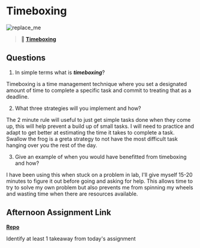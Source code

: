 # Timeboxing

![replace_me](https://codeworks.blob.core.windows.net/public/assets/img/illustrations/placeholder.svg)
> **📖 [Timeboxing](https://codeworksacademy.com/fs-student-guide/resources/wk5/03-Timeboxing)**

## Questions

1. In simple terms what is ***timeboxing***?

Timeboxing is a time management technique where you set a designated amount of time to complete a specific task and commit to treating that as a deadline.

2. What three strategies will you implement and how?

The 2 minute rule will useful to just get simple tasks done when they come up, this will help prevent a build up of small tasks.  I will need to practice and adapt to get better at estimating the time it takes to complete a task.
Swallow the frog is a greta strategy to not have the most difficult task hanging over you the rest of the day.

3. Give an example of when you would have benefitted from timeboxing and how? 

I have been using this when stuck on a problem in lab, I'll give myself 15-20 minutes to figure it out before going and asking for help.  This allows time to try to solve my own problem but also prevents me from spinning my wheels and wasting time when there are resources available.

## Afternoon Assignment Link

**[Repo](https://iangrell.github.io/da_planets/)**

Identify at least 1 takeaway from today's assignment
